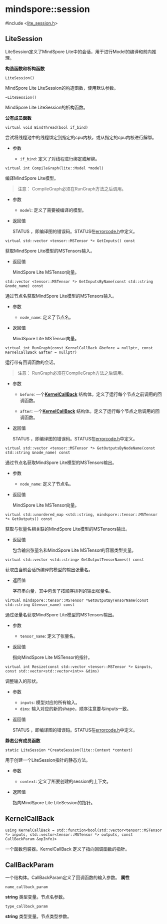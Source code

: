 # mindspore::session 

#include &lt;[lite_session.h](https://gitee.com/mindspore/mindspore/blob/master/mindspore/lite/include/lite_session.h)&gt;


## LiteSession

LiteSession定义了MindSpore Lite中的会话，用于进行Model的编译和前向推理。

**构造函数和析构函数**

```
LiteSession()
```
MindSpore Lite LiteSession的构造函数，使用默认参数。
```
~LiteSession()
```
MindSpore Lite LiteSession的析构函数。

**公有成员函数**
```
virtual void BindThread(bool if_bind)
```
尝试将线程池中的线程绑定到指定的cpu内核，或从指定的cpu内核进行解绑。

- 参数

    - `if_bind`: 定义了对线程进行绑定或解绑。

```
virtual int CompileGraph(lite::Model *model)
```
编译MindSpore Lite模型。 

> 注意： CompileGraph必须在RunGraph方法之后调用。

- 参数

    - `model`: 定义了需要被编译的模型。  

- 返回值

    STATUS ，即编译图的错误码。STATUS在[errorcode.h](https://gitee.com/mindspore/mindspore/blob/master/mindspore/lite/include/errorcode.h)中定义。

```
virtual std::vector <tensor::MSTensor *> GetInputs() const
```
获取MindSpore Lite模型的MSTensors输入。

- 返回值

    MindSpore Lite MSTensor向量。

```   
std::vector <tensor::MSTensor *> GetInputsByName(const std::string &node_name) const
```
通过节点名获取MindSpore Lite模型的MSTensors输入。

- 参数

    - `node_name`: 定义了节点名。

- 返回值

    MindSpore Lite MSTensor向量。
    
```
virtual int RunGraph(const KernelCallBack &before = nullptr, const KernelCallBack &after = nullptr)
```
运行带有回调函数的会话。 
> 注意： RunGraph必须在CompileGraph方法之后调用。

- 参数

    - `before`: 一个[**KernelCallBack**](https://www.mindspore.cn/lite/docs/zh-CN/master/apicc/session.html#kernelcallback) 结构体。定义了运行每个节点之前调用的回调函数。

    - `after`: 一个[**KernelCallBack**](https://www.mindspore.cn/lite/docs/zh-CN/master/apicc/session.html#kernelcallback) 结构体。定义了运行每个节点之后调用的回调函数。

- 返回值

    STATUS ，即编译图的错误码。STATUS在[errorcode.h](https://gitee.com/mindspore/mindspore/blob/master/mindspore/lite/include/errorcode.h)中定义。

```      
virtual std::vector <tensor::MSTensor *> GetOutputsByNodeName(const std::string &node_name) const
```
通过节点名获取MindSpore Lite模型的MSTensors输出。

- 参数

    - `node_name`: 定义了节点名。

- 返回值

    MindSpore Lite MSTensor向量。

```
virtual std::unordered_map <std::string, mindspore::tensor::MSTensor *> GetOutputs() const
```
获取与张量名相关联的MindSpore Lite模型的MSTensors输出。

- 返回值

    包含输出张量名和MindSpore Lite MSTensor的容器类型变量。

```        
virtual std::vector <std::string> GetOutputTensorNames() const
```
获取由当前会话所编译的模型的输出张量名。

- 返回值

    字符串向量，其中包含了按顺序排列的输出张量名。

```      
virtual mindspore::tensor::MSTensor *GetOutputByTensorName(const std::string &tensor_name) const
```
通过张量名获取MindSpore Lite模型的MSTensors输出。

- 参数

    - `tensor_name`: 定义了张量名。

- 返回值

    指向MindSpore Lite MSTensor的指针。

```      
virtual int Resize(const std::vector <tensor::MSTensor *> &inputs, const std::vector<std::vector<int>> &dims)
```
调整输入的形状。

- 参数

    - `inputs`: 模型对应的所有输入。
    - `dims`: 输入对应的新的shape，顺序注意要与inputs一致。

- 返回值

    STATUS ，即编译图的错误码。STATUS在[errorcode.h](https://gitee.com/mindspore/mindspore/blob/master/mindspore/lite/include/errorcode.h)中定义。

**静态公有成员函数**

```
static LiteSession *CreateSession(lite::Context *context)
```
用于创建一个LiteSession指针的静态方法。

- 参数

    - `context`: 定义了所要创建的session的上下文。

- 返回值

    指向MindSpore Lite LiteSession的指针。
## KernelCallBack

```
using KernelCallBack = std::function<bool(std::vector<tensor::MSTensor *> inputs, std::vector<tensor::MSTensor *> outputs, const CallBackParam &opInfo)>
```

一个函数包装器。KernelCallBack 定义了指向回调函数的指针。

## CallBackParam

一个结构体。CallBackParam定义了回调函数的输入参数。
**属性**

```
name_callback_param
```
**string** 类型变量。节点名参数。

```
type_callback_param
```
**string** 类型变量。节点类型参数。